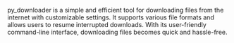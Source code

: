 py_downloader is a simple and efficient tool for downloading files from the internet with customizable settings.
It supports various file formats and allows users to resume interrupted downloads.
With its user-friendly command-line interface, downloading files becomes quick and hassle-free.
